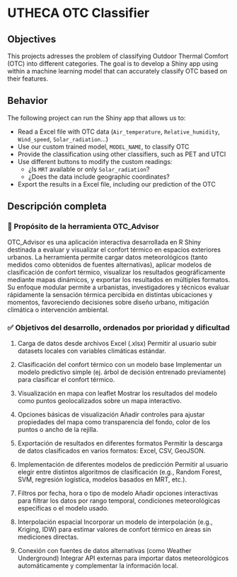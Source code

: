 # UTHECA OTC Classifier

## Objectives

This projects adresses the problem of classifying Outdoor Thermal Comfort (OTC) into different categories. The goal is to develop a Shiny app using within a machine learning model that can accurately classify OTC based on their features.

## Behavior

The following project can run the Shiny app that allows us to:

- Read a Excel file with OTC data (`Air_temperature`, `Relative_humidity`, `Wind_speed`, `Solar_radiation`...)
- Use our custom trained model, `MODEL_NAME`, to classify OTC
- Provide the classification using other classifiers, such as PET and UTCI
- Use different buttons to modify the custom readings:
  - ¿Is `MRT` available or only `Solar_radiation`?
  - ¿Does the data include geographic coordinates?
- Export the results in a Excel file, including our prediction of the OTC

## Descripción completa

### 🧭 Propósito de la herramienta OTC_Advisor
OTC_Advisor es una aplicación interactiva desarrollada en R Shiny destinada a evaluar y visualizar el confort térmico en espacios exteriores urbanos. La herramienta permite cargar datos meteorológicos (tanto medidos como obtenidos de fuentes alternativas), aplicar modelos de clasificación de confort térmico, visualizar los resultados geográficamente mediante mapas dinámicos, y exportar los resultados en múltiples formatos. Su enfoque modular permite a urbanistas, investigadores y técnicos evaluar rápidamente la sensación térmica percibida en distintas ubicaciones y momentos, favoreciendo decisiones sobre diseño urbano, mitigación climática o intervención ambiental.

### ✅ Objetivos del desarrollo, ordenados por prioridad y dificultad

1. Carga de datos desde archivos Excel (.xlsx)
Permitir al usuario subir datasets locales con variables climáticas estándar.

2. Clasificación del confort térmico con un modelo base
Implementar un modelo predictivo simple (ej. árbol de decisión entrenado previamente) para clasificar el confort térmico.

3. Visualización en mapa con leaflet
Mostrar los resultados del modelo como puntos geolocalizados sobre un mapa interactivo.

4. Opciones básicas de visualización
Añadir controles para ajustar propiedades del mapa como transparencia del fondo, color de los puntos o ancho de la rejilla.

5. Exportación de resultados en diferentes formatos
Permitir la descarga de datos clasificados en varios formatos: Excel, CSV, GeoJSON.

6. Implementación de diferentes modelos de predicción
Permitir al usuario elegir entre distintos algoritmos de clasificación (e.g., Random Forest, SVM, regresión logística, modelos basados en MRT, etc.).

7. Filtros por fecha, hora o tipo de modelo
Añadir opciones interactivas para filtrar los datos por rango temporal, condiciones meteorológicas específicas o el modelo usado.

8. Interpolación espacial
Incorporar un modelo de interpolación (e.g., Kriging, IDW) para estimar valores de confort térmico en áreas sin mediciones directas.

9. Conexión con fuentes de datos alternativas (como Weather Underground)
Integrar API externas para importar datos meteorológicos automáticamente y complementar la información local.
